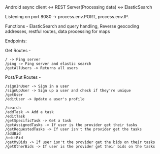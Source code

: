 Android async client <-> REST Server(Processing data) <-> ElasticSearch

Listening on port 8080 -> process.env.PORT, process.env.IP.

Functions - ElasticSearch and query handling,
    Reverse geocoding addresses, restful routes, data processing for maps

Endpoints:

Get Routes - 

    / -> Ping server
    /ping -> Ping server and elastic search
    /getAllUsers -> Returns all users
    
Post/Put Routes - 

    /signInUser -> Sign in a user
    /signUpUser -> Sign up a user and check if they're unique
    /getUser
    /editUser -> Update a user's profile
    
    /search
    /addTask -> Add a task
    /editTask
    /getSpecificTask -> Get a task 
    /getAssignedTasks -> If user is the provider get their tasks
    /getRequestedTasks -> If user isn't the provider get the tasks
    /addBid
    /editBid
    /getMyBids -> If user isn't the provider get the bids on their tasks
    /getOtherBids -> If user is the provider get their bids on the tasks